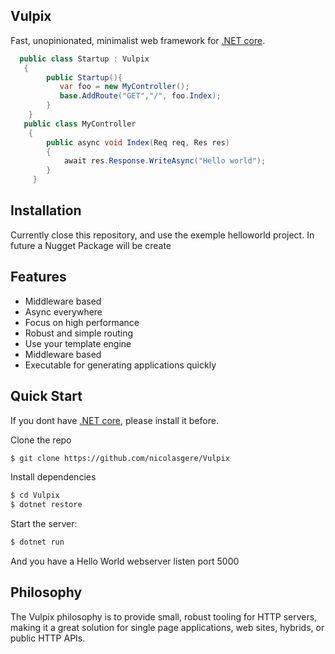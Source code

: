 Vulpix
--------------

Fast, unopinionated, minimalist web framework for [.NET core](https://www.microsoft.com/net/core#windows).



```c#
  public class Startup : Vulpix
   {
        public Startup(){
           var foo = new MyController();
           base.AddRoute("GET","/", foo.Index);
        }
    }
   public class MyController
    {
        public async void Index(Req req, Res res)
        {          
            await res.Response.WriteAsync("Hello world");
        }
     }

```

## Installation
Currently close this repository, and use the exemple helloworld project.
In future a Nugget Package will be create

## Features

  * Middleware based
  * Async everywhere
  * Focus on high performance
  * Robust and simple routing
  * Use your template engine
  * Middleware based
  * Executable for generating applications quickly

## Quick Start
If you dont have [.NET core](https://www.microsoft.com/net/core#windows), please install it before.

 Clone the repo

```bash
$ git clone https://github.com/nicolasgere/Vulpix
```

  Install dependencies

```bash
$ cd Vulpix
$ dotnet restore
```

  Start the server:

```bash
$ dotnet run
```

And you have a Hello World webserver listen port 5000

## Philosophy

  The Vulpix philosophy is to provide small, robust tooling for HTTP servers, making
  it a great solution for single page applications, web sites, hybrids, or public
  HTTP APIs.
